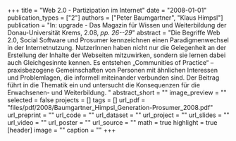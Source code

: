 +++
title = "Web 2.0 - Partizipation im Internet"
date = "2008-01-01"
publication_types = ["2"]
authors = ["Peter Baumgartner", "Klaus Himpsl"]
publication = "In: upgrade - Das Magazin für Wissen und Weiterbildung der Donau-Universität Krems, 2.08, _pp. 26--29_"
abstract = "Die Begriffe Web 2.0, Social Software und Prosumer kennzeichnen einen Paradigmenwechsel in der Internetnutzung. NutzerInnen haben nicht nur die Gelegenheit an der Erstellung der Inhalte der Webseiten mitzuwirken, sondern sie lernen dabei auch Gleichgesinnte kennen. Es entstehen „Communities of Practice“ – praxisbezogene Gemeinschaften von Personen mit ähnlichen Interessen und Problemlagen, die informell miteinander verbunden sind. Der Beitrag führt in die Thematik ein und untersucht die Konsequenzen für die Erwachsenen- und Weiterbildung. "
abstract_short = ""
image_preview = ""
selected = false
projects = []
tags = []
url_pdf = "files/pdf/2008/Baumgartner_Himpsl_Generation-Prosumer_2008.pdf"
url_preprint = ""
url_code = ""
url_dataset = ""
url_project = ""
url_slides = ""
url_video = ""
url_poster = ""
url_source = ""
math = true
highlight = true
[header]
image = ""
caption = ""
+++
